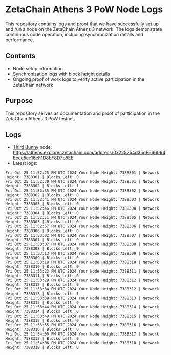 # ZetaChain Athens 3 PoW Node Logs
This repository contains logs and proof that we have successfully set up and run a node on the ZetaChain Athens 3 network. The logs demonstrate continuous node operation, including synchronization details and performance.

## Contents
- Node setup information
- Synchronization logs with block height details
- Ongoing proof of work logs to verify active participation in the ZetaChain network

## Purpose
This repository serves as documentation and proof of participation in the ZetaChain Athens 3 PoW testnet.

## Logs

- [Third Bunny](https://thirdbunny.xyz/) node: https://athens.explorer.zetachain.com/address/0x225254d35dE666064Eccc5ce16eF1D8bF8D7b5EE
- Latest logs:
```
Fri Oct 25 11:52:25 PM UTC 2024 Your Node Height: 7388301 | Network Height: 7388301 | Blocks Left: 0
Fri Oct 25 11:52:30 PM UTC 2024 Your Node Height: 7388301 | Network Height: 7388302 | Blocks Left: 1
Fri Oct 25 11:52:35 PM UTC 2024 Your Node Height: 7388302 | Network Height: 7388302 | Blocks Left: 0
Fri Oct 25 11:52:41 PM UTC 2024 Your Node Height: 7388303 | Network Height: 7388303 | Blocks Left: 0
Fri Oct 25 11:52:46 PM UTC 2024 Your Node Height: 7388304 | Network Height: 7388304 | Blocks Left: 0
Fri Oct 25 11:52:51 PM UTC 2024 Your Node Height: 7388305 | Network Height: 7388305 | Blocks Left: 0
Fri Oct 25 11:52:57 PM UTC 2024 Your Node Height: 7388306 | Network Height: 7388306 | Blocks Left: 0
Fri Oct 25 11:53:02 PM UTC 2024 Your Node Height: 7388307 | Network Height: 7388307 | Blocks Left: 0
Fri Oct 25 11:53:07 PM UTC 2024 Your Node Height: 7388308 | Network Height: 7388308 | Blocks Left: 0
Fri Oct 25 11:53:13 PM UTC 2024 Your Node Height: 7388309 | Network Height: 7388309 | Blocks Left: 0
Fri Oct 25 11:53:18 PM UTC 2024 Your Node Height: 7388310 | Network Height: 7388310 | Blocks Left: 0
Fri Oct 25 11:53:23 PM UTC 2024 Your Node Height: 7388311 | Network Height: 7388311 | Blocks Left: 0
Fri Oct 25 11:53:29 PM UTC 2024 Your Node Height: 7388312 | Network Height: 7388312 | Blocks Left: 0
Fri Oct 25 11:53:34 PM UTC 2024 Your Node Height: 7388312 | Network Height: 7388313 | Blocks Left: 1
Fri Oct 25 11:53:39 PM UTC 2024 Your Node Height: 7388313 | Network Height: 7388313 | Blocks Left: 0
Fri Oct 25 11:53:44 PM UTC 2024 Your Node Height: 7388314 | Network Height: 7388314 | Blocks Left: 0
Fri Oct 25 11:53:49 PM UTC 2024 Your Node Height: 7388315 | Network Height: 7388315 | Blocks Left: 0
Fri Oct 25 11:53:55 PM UTC 2024 Your Node Height: 7388316 | Network Height: 7388316 | Blocks Left: 0
Fri Oct 25 11:54:00 PM UTC 2024 Your Node Height: 7388317 | Network Height: 7388317 | Blocks Left: 0
Fri Oct 25 11:54:06 PM UTC 2024 Your Node Height: 7388318 | Network Height: 7388318 | Blocks Left: 0
```
